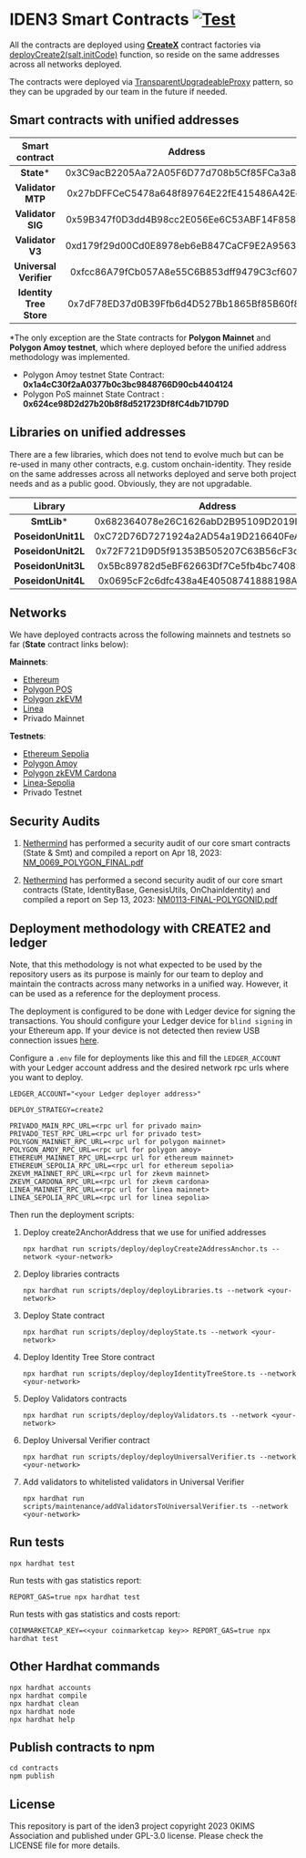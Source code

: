 # IDEN3 Smart Contracts [![Test](https://github.com/iden3/contracts/workflows/Tests/badge.svg)](https://github.com/iden3/contracts/actions?query=workflow%3ATests)

All the contracts are deployed using [**CreateX**](https://createx.rocks/) contract factories via [deployCreate2(salt,initCode)](https://github.com/pcaversaccio/createx/blob/main/src/CreateX.sol#L332)  function, so reside on the same addresses across all networks deployed.

The contracts were deployed via [TransparentUpgradeableProxy](https://github.com/OpenZeppelin/openzeppelin-contracts/blob/master/contracts/proxy/transparent/TransparentUpgradeableProxy.sol) pattern, so they can be upgraded by our team in the future if needed.

## Smart contracts with unified addresses

|     Smart contract      |     Address                                |
|:-----------------------:|:------------------------------------------:|
|       **State***        | 0x3C9acB2205Aa72A05F6D77d708b5Cf85FCa3a896 |
|    **Validator MTP**    | 0x27bDFFCeC5478a648f89764E22fE415486A42Ede |
|    **Validator SIG**    | 0x59B347f0D3dd4B98cc2E056Ee6C53ABF14F8581b |
|    **Validator V3**     | 0xd179f29d00Cd0E8978eb6eB847CaCF9E2A956336 |
| **Universal Verifier**  | 0xfcc86A79fCb057A8e55C6B853dff9479C3cf607c |
| **Identity Tree Store** | 0x7dF78ED37d0B39Ffb6d4D527Bb1865Bf85B60f81 |


*The only exception are the State contracts for **Polygon Mainnet** and **Polygon Amoy testnet**, which where deployed before the unified address methodology was implemented.

- Polygon Amoy testnet State Contract: **0x1a4cC30f2aA0377b0c3bc9848766D90cb4404124**
- Polygon PoS mainnet State Contract : **0x624ce98D2d27b20b8f8d521723Df8fC4db71D79D**

## Libraries on unified addresses
There are a few libraries, which does not tend to evolve much but can be re-used in many other contracts, e.g. custom onchain-identity. They reside on the same addresses across all networks deployed and serve both project needs and as a public good. Obviously, they are not upgradable.

|      Library       |     Address                                |
|:------------------:|:------------------------------------------:|
|    **SmtLib***     | 0x682364078e26C1626abD2B95109D2019E241F0F6 |
| **PoseidonUnit1L** | 0xC72D76D7271924a2AD54a19D216640FeA3d138d9 |
| **PoseidonUnit2L** | 0x72F721D9D5f91353B505207C63B56cF3d9447edB |
| **PoseidonUnit3L** | 0x5Bc89782d5eBF62663Df7Ce5fb4bc7408926A240 |
| **PoseidonUnit4L** | 0x0695cF2c6dfc438a4E40508741888198A6ccacC2 |

## Networks
We have deployed contracts across the following mainnets and testnets so far (**State** contract links below):

**Mainnets**:

- [Ethereum](https://etherscan.io/address/0x3C9acB2205Aa72A05F6D77d708b5Cf85FCa3a896)
- [Polygon POS](https://polygonscan.com/address/0x624ce98d2d27b20b8f8d521723df8fc4db71d79d)
- [Polygon zkEVM](https://zkevm.polygonscan.com/address/0x3C9acB2205Aa72A05F6D77d708b5Cf85FCa3a896)
- [Linea](https://lineascan.build/address/0x3C9acB2205Aa72A05F6D77d708b5Cf85FCa3a896)
- Privado Mainnet

**Testnets**:

- [Ethereum Sepolia](https://sepolia.etherscan.io/address/0x3C9acB2205Aa72A05F6D77d708b5Cf85FCa3a896)
- [Polygon Amoy](https://amoy.polygonscan.com/address/0x1a4cc30f2aa0377b0c3bc9848766d90cb4404124)
- [Polygon zkEVM Cardona](https://cardona-zkevm.polygonscan.com/address/0x3C9acB2205Aa72A05F6D77d708b5Cf85FCa3a896)
- [Linea-Sepolia](https://sepolia.lineascan.build/address/0x3C9acB2205Aa72A05F6D77d708b5Cf85FCa3a896)
- Privado Testnet


## Security Audits

1. [Nethermind](https://nethermind.io/smart-contracts-audits/) has performed a security audit of our core smart contracts (State & Smt) and compiled a report on Apr 18, 2023: 
   [NM_0069_POLYGON_FINAL.pdf](https://iden3-circuits-bucket.s3.eu-west-1.amazonaws.com/audit_reports/NM_0069_POLYGON_FINAL.pdf)

2. [Nethermind](https://nethermind.io/smart-contracts-audits/) has performed a second security audit of our core smart contracts (State, IdentityBase, GenesisUtils, OnChainIdentity) and compiled a report on Sep 13, 2023:
   [NM0113-FINAL-POLYGONID.pdf](https://iden3-circuits-bucket.s3.eu-west-1.amazonaws.com/audit_reports/NM0113-FINAL-POLYGONID.pdf)

## Deployment methodology with CREATE2 and ledger

Note, that this methodology is not what expected to be used by the repository users as its purpose is mainly for our team to deploy and maintain the contracts across many networks in a unified way. However, it can be used as a reference for the deployment process.

The deployment is configured to be done with Ledger device for signing the transactions.
You should configure your Ledger device for `blind signing` in your Ethereum app.
If your device is not detected then review USB connection issues [here](https://support.ledger.com/article/115005165269-zd).

Configure a `.env` file for deployments like this and fill the `LEDGER_ACCOUNT` with your Ledger account address and the desired network rpc urls where you want to deploy.
```
LEDGER_ACCOUNT="<your Ledger deployer address>"

DEPLOY_STRATEGY=create2

PRIVADO_MAIN_RPC_URL=<rpc url for privado main>
PRIVADO_TEST_RPC_URL=<rpc url for privado test>
POLYGON_MAINNET_RPC_URL=<rpc url for polygon mainnet>
POLYGON_AMOY_RPC_URL=<rpc url for polygon amoy>
ETHEREUM_MAINNET_RPC_URL=<rpc url for ethereum mainnet>
ETHEREUM_SEPOLIA_RPC_URL=<rpc url for ethereum sepolia>
ZKEVM_MAINNET_RPC_URL=<rpc url for zkevm mainnet>
ZKEVM_CARDONA_RPC_URL=<rpc url for zkevm cardona>
LINEA_MAINNET_RPC_URL=<rpc url for linea mainnet>
LINEA_SEPOLIA_RPC_URL=<rpc url for linea sepolia>
```

Then run the deployment scripts:

1. Deploy create2AnchorAddress that we use for unified addresses
   ```shell
   npx hardhat run scripts/deploy/deployCreate2AddressAnchor.ts --network <your-network>
   ```
2. Deploy libraries contracts
   ```shell
   npx hardhat run scripts/deploy/deployLibraries.ts --network <your-network>
   ```
3. Deploy State contract
   ```shell
   npx hardhat run scripts/deploy/deployState.ts --network <your-network>
   ```
4. Deploy Identity Tree Store contract
   ```
   npx hardhat run scripts/deploy/deployIdentityTreeStore.ts --network <your-network>
   ```
5. Deploy Validators contracts
   ```
   npx hardhat run scripts/deploy/deployValidators.ts --network <your-network>
   ```
6. Deploy Universal Verifier contract
   ```
   npx hardhat run scripts/deploy/deployUniversalVerifier.ts --network <your-network>
   ```
7. Add validators to whitelisted validators in Universal Verifier
   ```
   npx hardhat run scripts/maintenance/addValidatorsToUniversalVerifier.ts --network <your-network>
   ```

## Run tests

```shell
npx hardhat test
```

Run tests with gas statistics report:

```shell
REPORT_GAS=true npx hardhat test 
```

Run tests with gas statistics and costs report:

```shell
COINMARKETCAP_KEY=<<your coinmarketcap key>> REPORT_GAS=true npx hardhat test 
```

## Other Hardhat commands

```shell
npx hardhat accounts
npx hardhat compile
npx hardhat clean
npx hardhat node
npx hardhat help
```

## Publish contracts to npm

```shell
cd contracts
npm publish
```

## License

This repository is part of the iden3 project copyright 2023 0KIMS Association and published under GPL-3.0 license. Please check the LICENSE file for more details.
